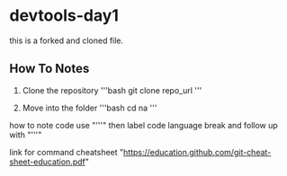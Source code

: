 # devtools-day1

this is a forked and cloned file.

## How To Notes
1. Clone the repository
'''bash 
git clone repo_url
'''

2. Move into the folder
'''bash
cd na
'''

how to note code
use "'''" then label code language
break and follow up with "'''"

link for command cheatsheet 
"https://education.github.com/git-cheat-sheet-education.pdf"

